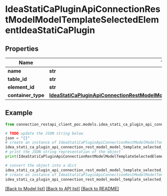 # IdeaStatiCaPluginApiConnectionRestModelModelTemplateSelectedElementIdeaStatiCaPlugin


## Properties

Name | Type | Description | Notes
------------ | ------------- | ------------- | -------------
**name** | **str** |  | [optional] 
**table_id** | **str** |  | [optional] 
**element_id** | **str** |  | [optional] 
**container_type** | [**IdeaStatiCaPluginApiConnectionRestModelModelTemplateTableContainerTypeIdeaStatiCaPlugin**](IdeaStatiCaPluginApiConnectionRestModelModelTemplateTableContainerTypeIdeaStatiCaPlugin.md) |  | [optional] 

## Example

```python
from connection_restapi_client_poc.models.idea_stati_ca_plugin_api_connection_rest_model_model_template_selected_element_idea_stati_ca_plugin import IdeaStatiCaPluginApiConnectionRestModelModelTemplateSelectedElementIdeaStatiCaPlugin

# TODO update the JSON string below
json = "{}"
# create an instance of IdeaStatiCaPluginApiConnectionRestModelModelTemplateSelectedElementIdeaStatiCaPlugin from a JSON string
idea_stati_ca_plugin_api_connection_rest_model_model_template_selected_element_idea_stati_ca_plugin_instance = IdeaStatiCaPluginApiConnectionRestModelModelTemplateSelectedElementIdeaStatiCaPlugin.from_json(json)
# print the JSON string representation of the object
print(IdeaStatiCaPluginApiConnectionRestModelModelTemplateSelectedElementIdeaStatiCaPlugin.to_json())

# convert the object into a dict
idea_stati_ca_plugin_api_connection_rest_model_model_template_selected_element_idea_stati_ca_plugin_dict = idea_stati_ca_plugin_api_connection_rest_model_model_template_selected_element_idea_stati_ca_plugin_instance.to_dict()
# create an instance of IdeaStatiCaPluginApiConnectionRestModelModelTemplateSelectedElementIdeaStatiCaPlugin from a dict
idea_stati_ca_plugin_api_connection_rest_model_model_template_selected_element_idea_stati_ca_plugin_from_dict = IdeaStatiCaPluginApiConnectionRestModelModelTemplateSelectedElementIdeaStatiCaPlugin.from_dict(idea_stati_ca_plugin_api_connection_rest_model_model_template_selected_element_idea_stati_ca_plugin_dict)
```
[[Back to Model list]](../README.md#documentation-for-models) [[Back to API list]](../README.md#documentation-for-api-endpoints) [[Back to README]](../README.md)


